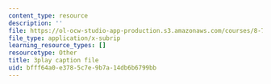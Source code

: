 ```yaml
---
content_type: resource
description: ''
file: https://ol-ocw-studio-app-production.s3.amazonaws.com/courses/8-701-introduction-to-nuclear-and-particle-physics-fall-2020/bfff64a0e3785c7e9b7a14db6b6799bb_bwhcUuZqqK4.vtt
file_type: application/x-subrip
learning_resource_types: []
resourcetype: Other
title: 3play caption file
uid: bfff64a0-e378-5c7e-9b7a-14db6b6799bb
---
```

